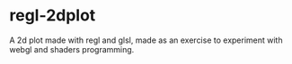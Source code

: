 # regl-2dplot

A 2d plot made with regl and glsl, made as an exercise to experiment with webgl and shaders programming.


